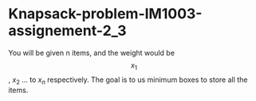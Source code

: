 # Knapsack-problem-IM1003-assignement-2_3
You will be given n items, and the weight would be $$x_1$$, $x_2$ ... to $x_n$ respectively. The goal is to us minimum boxes to store all the items.

